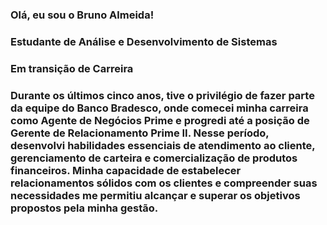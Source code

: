 ### Olá, eu sou o Bruno Almeida!
### Estudante de Análise e Desenvolvimento de Sistemas
### Em transição de Carreira
### Durante os últimos cinco anos, tive o privilégio de fazer parte da equipe do Banco Bradesco, onde comecei minha carreira como Agente de Negócios Prime e progredi até a posição de Gerente de Relacionamento Prime II. Nesse período, desenvolvi habilidades essenciais de atendimento ao cliente, gerenciamento de carteira e comercialização de produtos financeiros. Minha capacidade de estabelecer relacionamentos sólidos com os clientes e compreender suas necessidades me permitiu alcançar e superar os objetivos propostos pela minha gestão.

<!--
**brunobarbosaalmeida/brunobarbosaalmeida** is a ✨ _special_ ✨ repository because its `README.md` (this file) appears on your GitHub profile.

